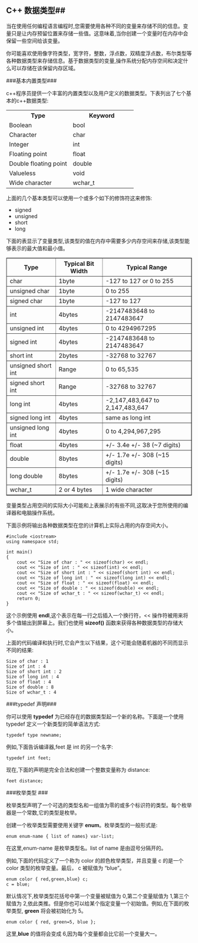 ## C++ 数据类型##

当在使用任何编程语言编程时,您需要使用各种不同的变量来存储不同的信息。变量只是让内存预留位置来存储一些值。这意味着,当你创建一个变量时在内存中会保留一些空间给该变量。


你可能喜欢使用像字符类型，宽字符，整数，浮点数，双精度浮点数，布尔类型等各种数据类型来存储信息。基于数据类型的变量,操作系统分配内存空间和决定什么可以存储在该保留内存区域。

###基本内置类型###

c++程序员提供一个丰富的内置类型以及用户定义的数据类型。下表列出了七个基本的c++数据类型:

<table class="table table-bordered">
<tr>
<th width="50%">Type</th>
<th>Keyword</th>
</tr>
<tr>
<td>Boolean</td>
<td>bool</td>
</tr>
<tr>
<td>Character</td>
<td>char</td>
</tr>
<tr>
<td>Integer</td>
<td>int</td>
</tr>
<tr>
<td>Floating point</td>
<td>float</td>
</tr>
<tr>
<td>Double floating point</td>
<td>double</td>
</tr>
<tr>
<td>Valueless</td>
<td> void</td>
</tr>
<tr>
<td>Wide character</td>
<td>wchar_t</td>
</tr>
</table>

上面的几个基本类型可以使用一个或多个如下的修饰符这来修饰:

- signed
- unsigned
- short
- long

下面的表显示了变量类型,该类型的值在内存中需要多少内存空间来存储,该类型能够表示的最大值和最小值。

<table class="table table-bordered" border="1" cellpadding="5">
<tr>
<th>Type</th>
<th>Typical Bit Width</th>
<th>Typical Range</th>
</tr>
<tr>
<td>char</td>
<td>1byte</td>
<td>-127 to 127 or 0 to 255</td>
</tr>
<tr>
<td>unsigned char</td>
<td>1byte</td>
<td>0 to 255</td>
</tr>
<tr>
<td>signed char</td>
<td>1byte</td>
<td>-127 to 127</td>
</tr>
<tr>
<td>int</td>
<td>4bytes</td>
<td>-2147483648 to 2147483647</td>
</tr>
<tr>
<td>unsigned int</td>
<td>4bytes</td>
<td>0 to 4294967295</td>
</tr>
<tr>
<td>signed int</td>
<td>4bytes</td>
<td>-2147483648 to 2147483647</td>
</tr>
<tr>
<td>short int</td>
<td>2bytes</td>
<td>-32768 to 32767</td>
</tr>
<tr>
<td>unsigned short int</td>
<td>Range</td>
<td>0 to 65,535</td>
</tr>
<tr>
<td>signed short int</td>
<td>Range</td>
<td>-32768 to 32767</td>
</tr>
<tr>
<td>long int</td>
<td>4bytes</td>
<td>-2,147,483,647 to 2,147,483,647</td>
</tr>
<tr>
<td>signed long int</td>
<td>4bytes</td>
<td>same as long int</td>
</tr>
<tr>
<td>unsigned long int</td>
<td>4bytes</td>
<td>0 to 4,294,967,295</td>
</tr>
<tr>
<td>float</td>
<td>4bytes</td>
<td>+/- 3.4e +/- 38 (~7 digits)</td>
</tr>
<tr>
<td>double</td>
<td>8bytes</td>
<td>+/- 1.7e +/- 308 (~15 digits)</td>
</tr>
<tr>
<td>long double</td>
<td>8bytes</td>
<td>+/- 1.7e +/- 308 (~15 digits)</td>
</tr>
<tr>
<td>wchar_t</td>
<td>2 or 4 bytes</td>
<td>1 wide character</td>
</tr>
</table>

变量类型占用空间的实际大小可能和上表展示的有些不同,这取决于您所使用的编译器和电脑操作系统。

下面示例将输出各种数据类型在您的计算机上实际占用的内存空间大小。

	#include <iostream>
	using namespace std;

	int main()
	{
		cout << "Size of char : " << sizeof(char) << endl;
		cout << "Size of int : " << sizeof(int) << endl;
		cout << "Size of short int : " << sizeof(short int) << endl;
		cout << "Size of long int : " << sizeof(long int) << endl;
		cout << "Size of float : " << sizeof(float) << endl;
		cout << "Size of double : " << sizeof(double) << endl;
		cout << "Size of wchar_t : " << sizeof(wchar_t) << endl;
		return 0;
	}

这个示例使用 **endl**,这个表示在每一行之后插入一个换行符，<< 操作符被用来将多个值输出到屏幕上。我们也使用 **sizeof()** 函数来获得各种数据类型的存储大小。


上面的代码编译和执行时,它会产生以下结果，这个可能会随着机器的不同而显示不同的结果:

	Size of char : 1
	Size of int : 4
	Size of short int : 2
	Size of long int : 4
	Size of float : 4
	Size of double : 8
	Size of wchar_t : 4

###typedef 声明###

你可以使用 **typedef** 为已经存在的数据类型起一个新的名称。下面是一个使用 typedef 定义一个新类型的简单语法方式:
	
	typedef type newname;

例如,下面告诉编译器,feet 是 int 的另一个名字:

	typedef int feet;

现在,下面的声明是完全合法和创建一个整数变量称为 distance:

	feet distance;

###枚举类型 ###

枚举类型声明了一个可选的类型名和一组值为零的或多个标识符的类型。每个枚举器是一个常数,它的类型是枚举。

创建一个枚举类型需要使用关键字 **enum**。枚举类型的一般形式是:

	enum enum-name { list of names} var-list;

在这里,enum-name 是枚举类型名。list of name 是由逗号分隔开的。


例如,下面的代码定义了一个称为 color 的颜色枚举类型，并且变量 c 的是一个 color 类型的枚举变量。最后， c 被赋值为 “blue”。

	enum color { red,green,blue} c;
	c = blue;

默认情况下,枚举类型花括号中第一个变量被赋值为 0,第二个变量赋值为 1,第三个赋值为 2,依此类推。但是你也可以给某个指定变量一个初始值。例如,在下面的枚举类型, **green** 将会被初始化为 5。

	enum color { red, green=5, blue };

这里,**blue** 的值将会变成 6,因为每个变量都会比它前一个变量大一。
